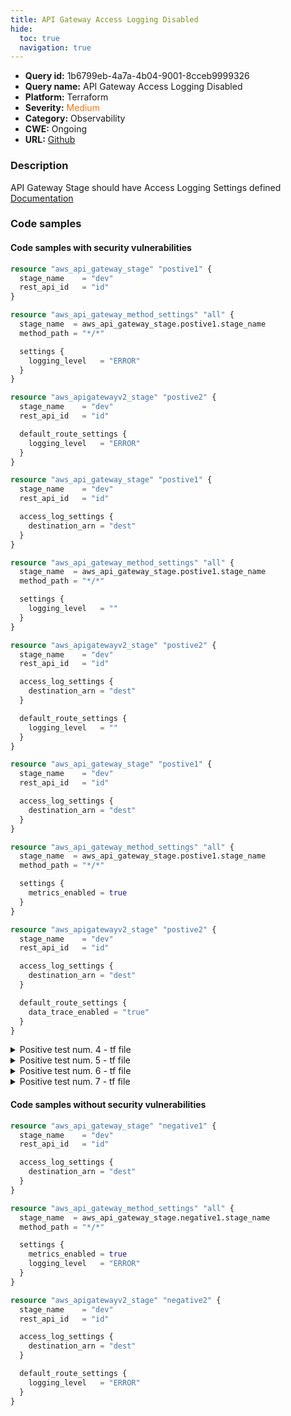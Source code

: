 ```yaml
---
title: API Gateway Access Logging Disabled
hide:
  toc: true
  navigation: true
---
```


<style>
  .highlight .hll {
    background-color: #ff171742;
  }
  .md-content {
    max-width: 1100px;
    margin: 0 auto;
  }
</style>

-   **Query id:** 1b6799eb-4a7a-4b04-9001-8cceb9999326
-   **Query name:** API Gateway Access Logging Disabled
-   **Platform:** Terraform
-   **Severity:** <span style="color:#ff7213">Medium</span>
-   **Category:** Observability
-   **CWE:** Ongoing
-   **URL:** [Github](https://github.com/DataDog/kics/tree/master/assets/queries/terraform/aws/api_gateway_access_logging_disabled)

### Description
API Gateway Stage should have Access Logging Settings defined<br>
[Documentation](https://registry.terraform.io/providers/hashicorp/aws/latest/docs/resources/api_gateway_stage#access_log_settings)

### Code samples
#### Code samples with security vulnerabilities
```tf title="Positive test num. 1 - tf file" hl_lines="1 15"
resource "aws_api_gateway_stage" "postive1" {
  stage_name    = "dev"
  rest_api_id   = "id"
}

resource "aws_api_gateway_method_settings" "all" {
  stage_name  = aws_api_gateway_stage.postive1.stage_name
  method_path = "*/*"

  settings {
    logging_level   = "ERROR"
  }
}

resource "aws_apigatewayv2_stage" "postive2" {
  stage_name    = "dev"
  rest_api_id   = "id"

  default_route_settings {
    logging_level   = "ERROR"
  }
}

```
```tf title="Positive test num. 2 - tf file" hl_lines="28 15"
resource "aws_api_gateway_stage" "postive1" {
  stage_name    = "dev"
  rest_api_id   = "id"

  access_log_settings {
    destination_arn = "dest"
  }
}

resource "aws_api_gateway_method_settings" "all" {
  stage_name  = aws_api_gateway_stage.postive1.stage_name
  method_path = "*/*"

  settings {
    logging_level   = ""
  }
}

resource "aws_apigatewayv2_stage" "postive2" {
  stage_name    = "dev"
  rest_api_id   = "id"

  access_log_settings {
    destination_arn = "dest"
  }

  default_route_settings {
    logging_level   = ""
  }
}

```
```tf title="Positive test num. 3 - tf file" hl_lines="27 14"
resource "aws_api_gateway_stage" "postive1" {
  stage_name    = "dev"
  rest_api_id   = "id"

  access_log_settings {
    destination_arn = "dest"
  }
}

resource "aws_api_gateway_method_settings" "all" {
  stage_name  = aws_api_gateway_stage.postive1.stage_name
  method_path = "*/*"

  settings {
    metrics_enabled = true
  }
}

resource "aws_apigatewayv2_stage" "postive2" {
  stage_name    = "dev"
  rest_api_id   = "id"

  access_log_settings {
    destination_arn = "dest"
  }

  default_route_settings {
    data_trace_enabled = "true"
  }
}

```
<details><summary>Positive test num. 4 - tf file</summary>

```tf hl_lines="10 15"
resource "aws_api_gateway_stage" "postive1" {
  stage_name    = "dev"
  rest_api_id   = "id"

  access_log_settings {
    destination_arn = "dest"
  }
}

resource "aws_api_gateway_method_settings" "all" {
  stage_name  = aws_api_gateway_stage.postive1.stage_name
  method_path = "*/*"
}

resource "aws_apigatewayv2_stage" "postive2" {
  stage_name    = "dev"
  rest_api_id   = "id"

  access_log_settings {
    destination_arn = "dest"
  }
}

```
</details>
<details><summary>Positive test num. 5 - tf file</summary>

```tf hl_lines="28 15"
resource "aws_api_gateway_stage" "postive1" {
  stage_name    = "dev"
  rest_api_id   = "id"

  access_log_settings {
    destination_arn = "dest"
  }
}

resource "aws_api_gateway_method_settings" "all" {
  stage_name  = aws_api_gateway_stage.postive1.stage_name
  method_path = "*/*"

  settings {
    logging_level   = "OFF"
  }
}

resource "aws_apigatewayv2_stage" "postive2" {
  stage_name    = "dev"
  rest_api_id   = "id"

  access_log_settings {
    destination_arn = "dest"
  }

  default_route_settings {
    logging_level   = "OFF"
  }
}

```
</details>
<details><summary>Positive test num. 6 - tf file</summary>

```tf hl_lines="27 14"
resource "aws_api_gateway_stage" "postive1" {
  stage_name    = "dev"
  rest_api_id   = "id"

  access_log_settings {
    destination_arn = "dest"
  }
}

resource "aws_api_gateway_method_settings" "all" {
  stage_name  = aws_api_gateway_stage.postive1.stage_name
  method_path = "*/*"

  settings {
  }
}


resource "aws_apigatewayv2_stage" "postive2" {
  stage_name    = "dev"
  rest_api_id   = "id"

  access_log_settings {
    destination_arn = "dest"
  }

  default_route_settings {
  }
}

```
</details>
<details><summary>Positive test num. 7 - tf file</summary>

```tf hl_lines="1"
resource "aws_api_gateway_stage" "postive1" {
  stage_name    = "dev"
  rest_api_id   = "id"

  access_log_settings {
    destination_arn = "dest"
  }
}

```
</details>


#### Code samples without security vulnerabilities
```tf title="Negative test num. 1 - tf file"
resource "aws_api_gateway_stage" "negative1" {
  stage_name    = "dev"
  rest_api_id   = "id"

  access_log_settings {
    destination_arn = "dest"
  }
}

resource "aws_api_gateway_method_settings" "all" {
  stage_name  = aws_api_gateway_stage.negative1.stage_name
  method_path = "*/*"

  settings {
    metrics_enabled = true
    logging_level   = "ERROR"
  }
}

resource "aws_apigatewayv2_stage" "negative2" {
  stage_name    = "dev"
  rest_api_id   = "id"

  access_log_settings {
    destination_arn = "dest"
  }

  default_route_settings {
    logging_level   = "ERROR"
  }
}


```
